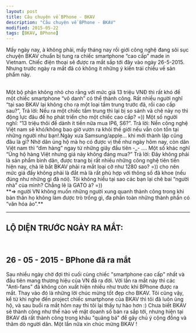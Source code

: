 ```yaml
---
layout: post
title: Câu chuyện về BPhone - BKAV
description: "Câu chuyện về BPhone - BKAV"
modified: 2015-05-22
tags: [BKAV, BPhone]
---
```

>
Mấy ngày nay, à không phải, mấy tháng nay rồi giới công nghệ đang sôi sục chuyện BKAV chuẩn bị tung ra chiếc smartphone “cao cấp” made in Vietnam. Chiếc điện thoại sẽ được ra mắt sắp tới đây vào ngày 26-5-2015. Nhưng trước ngày ra mắt đã có không ít những ý kiến trái chiều về sản phẩm này.

<br>
<img src="http://c1.f5.img.vnecdn.net/2015/05/18/Bphone-02-1325-1431964146.jpg" alt="">
<br>
Một bộ phận không nhỏ cho rằng với mức giá 13 triệu VNĐ thì rất khó để một chiếc smartphone “vô danh” có thể thành công. Rất nhiều người nghĩ “tại sao BKAV lại không cho ra một loại tầm trung trước đã, rồi cao cấp sau?”, Trả lời: Nếu ra một chiếc tầm trung thì lại bị so sánh và chê này nọ thì động lực đâu để họ phát triển cho một chiếc cao cấp? =)) Một số người nghĩ: “13 triệu thôi để dành ít tiền nữa mua IP6, S6?”. Trả lời: Nền công nghệ Việt nam sẽ khó/không bao giờ vươn ra khỏi thế giới nếu vẫn còn tồn tại những người như bạn!.Ngày xưa Samsung/apple… khi mới thành lập cũng đâu là gì? Nhờ dân ủng hộ mà họ có được vị thế như ngày hôm nay, còn dân Việt nam thì “dìm hàng” ngay từ những giây đầu tiên -_- …. Một số khác nghĩ “Ủng hộ hàng Việt nhưng giá này không đáng mua?” Trả lời: Đây không phải là sản phẩm bình dân, được trang bị rất nhiều những công nghệ tiên tiến hiện nay, chả lẽ bắt BKAV phải ra mắt loại cỡ như 1280 sao? =)) cho nên mức giá đấy không phải là đắt mà là rất phù hợp với thông số đã khoe (nếu đúng như những gì đã nói). 
Tôi không hiểu tại sao các bạn lại chê bai “người nhà” của mình? Chẳng lẽ là GATO à? =)) <br>
**=> người VN không muốn những người xung quanh thành công trong khi bản thân họ  không làm được trò trống gì, đa phần toàn những thành phần có “văn hóa ảo”.**
<hr>
<h2>LỘ DIỆN TRƯỚC NGÀY RA MẮT:</h2><br>
<img src="http://i.imgur.com/3O2gJgF.jpg" alt="">
<br>
<h2>26 - 05 - 2015 - BPhone đã ra mắt</h2>
<img src="http://i.imgur.com/pZvEmCA.jpg" alt="">
<br>
Sau nhiều ngày chờ đợi thì cuối cùng chiếc "smartphone cao cấp" nhất và đầu tiên mang thương hiệu của VN đã ra đời.
Với lần ra mắt này thì các "Anti-fans" đã không còn xuất hiện nhiều như trước khi BPhone được ra mắt. Thay vào đó là những lời chúc mừng tốt đẹp cho BKAV. Tôi cũng vậy, kể từ khi nghe đến project chiếc smartphone của BKAV thì tôi đã luôn ủng hộ, và sau buổi ra mắt hôm nay thì tôi lại thấy tự hào hơn :)
Chưa biết BKAV sẽ thành công như thế nào về mặt doanh số bán ra sắp tới, nhưng hiện tại BKAV đã rất thành công trong khâu "quảng bá" để gây chú ý cộng đồng và thăm dò người dân. Một lần nữa xin chúc mừng BKAV !
